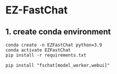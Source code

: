 # EZ-FastChat

## 1. create conda environment
```
conda create -n EZFastChat python=3.9
conda activate EZFastChat
pip install -r requirements.txt
```

```
pip install "fschat[model_worker,webui]"
```
